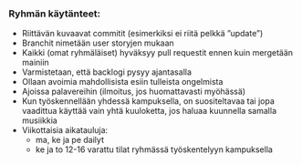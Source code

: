 ### Ryhmän käytänteet:
- Riittävän kuvaavat commitit (esimerkiksi ei riitä pelkkä ”update”)
- Branchit nimetään user storyjen mukaan
- Kaikki (omat ryhmäläiset) hyväksyy pull requestit ennen kuin mergetään mainiin
- Varmistetaan, että backlogi pysyy ajantasalla
- Ollaan avoimia mahdollisista esiin tulleista ongelmista
- Ajoissa palavereihin (ilmoitus, jos huomattavasti myöhässä)
- Kun työskennellään yhdessä kampuksella, on suositeltavaa tai jopa vaadittua käyttää vain yhtä kuuloketta, jos haluaa kuunnella samalla musiikkia
- Viikottaisia aikatauluja:
    - ma, ke ja pe dailyt
    - ke ja to 12-16 varattu tilat ryhmässä työskentelyyn kampuksella
